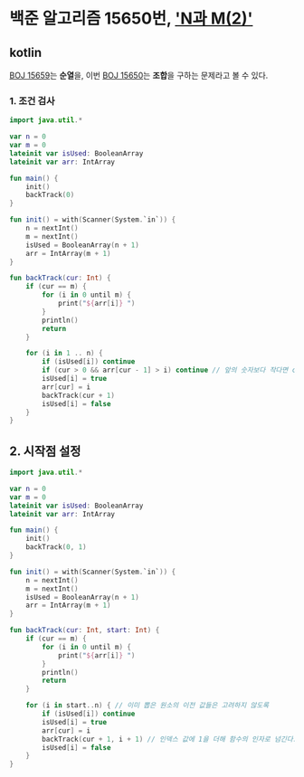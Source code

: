 # 백준 알고리즘 15650번, ['N과 M(2)'](https://www.acmicpc.net/problem/15650)

## kotlin

[BOJ 15659](https://www.acmicpc.net/problem/15649)는 **순열**을, 이번 [BOJ 15650](https://www.acmicpc.net/problem/15650)는 **조합**을 구하는 문제라고 볼 수 있다.

### 1. 조건 검사

```kotlin
import java.util.*

var n = 0
var m = 0
lateinit var isUsed: BooleanArray
lateinit var arr: IntArray

fun main() {
    init()
    backTrack(0)
}

fun init() = with(Scanner(System.`in`)) {
    n = nextInt()
    m = nextInt()
    isUsed = BooleanArray(n + 1)
    arr = IntArray(m + 1)
}

fun backTrack(cur: Int) {
    if (cur == m) {
        for (i in 0 until m) {
            print("${arr[i]} ")
        }
        println()
        return
    }

    for (i in 1 .. n) {
        if (isUsed[i]) continue
        if (cur > 0 && arr[cur - 1] > i) continue // 앞의 숫자보다 작다면 continue
        isUsed[i] = true
        arr[cur] = i
        backTrack(cur + 1)
        isUsed[i] = false
    }
}
```

## 2. 시작점 설정

```kotlin
import java.util.*

var n = 0
var m = 0
lateinit var isUsed: BooleanArray
lateinit var arr: IntArray

fun main() {
    init()
    backTrack(0, 1)
}

fun init() = with(Scanner(System.`in`)) {
    n = nextInt()
    m = nextInt()
    isUsed = BooleanArray(n + 1)
    arr = IntArray(m + 1)
}

fun backTrack(cur: Int, start: Int) {
    if (cur == m) {
        for (i in 0 until m) {
            print("${arr[i]} ")
        }
        println()
        return
    }

    for (i in start..n) { // 이미 뽑은 원소의 이전 값들은 고려하지 않도록
        if (isUsed[i]) continue
        isUsed[i] = true
        arr[cur] = i
        backTrack(cur + 1, i + 1) // 인덱스 값에 1을 더해 함수의 인자로 넘긴다.
        isUsed[i] = false
    }
}
```
